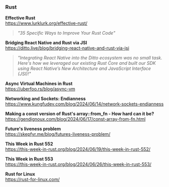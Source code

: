 ### Rust

**Effective Rust**  
https://www.lurklurk.org/effective-rust/

> _"35 Specific Ways to Improve Your Rust Code"_

**Bridging React Native and Rust via JSI**  
https://ditto.live/blog/bridging-react-native-and-rust-via-jsi

> _"Integrating React Native into the Ditto ecosystem was no small task. Here's
> how we leveraged our existing Rust Core and built our SDK using React Native’s
> New Architecture and JavaScript Interface (JSI)!"_

**Async Virtual Machines in Rust**  
https://uberfoo.rs/blog/async-vm

**Networking and Sockets: Endianness**  
https://www.kungfudev.com/blog/2024/06/14/network-sockets-endianness

**Making a const version of Rust's array::from_fn - How hard can it be?**  
https://gendignoux.com/blog/2024/06/17/const-array-from-fn.html

**Future's liveness problem**  
https://skepfyr.me/blog/futures-liveness-problem/

**This Week in Rust 552**  
https://this-week-in-rust.org/blog/2024/06/19/this-week-in-rust-552/

**This Week in Rust 553**  
https://this-week-in-rust.org/blog/2024/06/26/this-week-in-rust-553/

**Rust for Linux**  
https://rust-for-linux.com/
